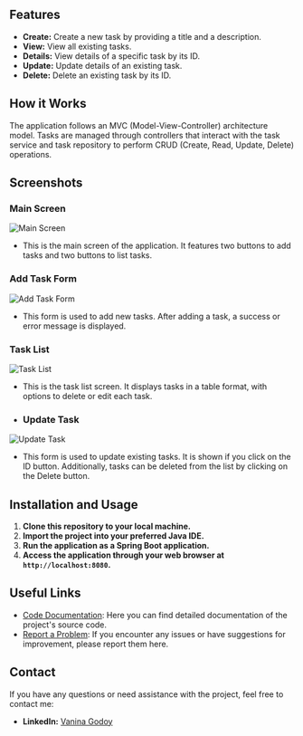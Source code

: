 ## Features

- **Create:** Create a new task by providing a title and a description.
- **View:** View all existing tasks.
- **Details:** View details of a specific task by its ID.
- **Update:** Update details of an existing task.
- **Delete:** Delete an existing task by its ID.

## How it Works

The application follows an MVC (Model-View-Controller) architecture model. Tasks are managed through controllers that interact with the task service and task repository to perform CRUD (Create, Read, Update, Delete) operations.


## Screenshots

### Main Screen
![Main Screen](https://github.com/vlambo3/TaskManagerApp/images/main_screen_image.png)
- This is the main screen of the application. It features two buttons to add tasks and two buttons to list tasks.

### Add Task Form
![Add Task Form](https://github.com/vlambo3/TaskManagerApp/images/add_task_form_image.png)
- This form is used to add new tasks. After adding a task, a success or error message is displayed.

### Task List
![Task List](https://github.com/vlambo3/TaskManagerApp/images/task_list_image.png)
- This is the task list screen. It displays tasks in a table format, with options to delete or edit each task.

- ### Update Task
![Update Task](https://github.com/vlambo3/TaskManagerApp/images/update_task_form_image.png)
- This form is used to update existing tasks. It is shown if you click on the ID button. Additionally, tasks can be deleted from the list by clicking on the Delete button.

## Installation and Usage

1. **Clone this repository to your local machine.**
2. **Import the project into your preferred Java IDE.**
3. **Run the application as a Spring Boot application.**
4. **Access the application through your web browser at `http://localhost:8080`.**

## Useful Links

- [Code Documentation](https://taskmanagerappdocumentation.netlify.app/): Here you can find detailed documentation of the project's source code.
- [Report a Problem](https://www.linkedin.com/in/vanina-a-godoy/?locale=en_US): If you encounter any issues or have suggestions for improvement, please report them here.

## Contact

If you have any questions or need assistance with the project, feel free to contact me:

- **LinkedIn:** [Vanina Godoy](https://www.linkedin.com/in/vanina-a-godoy/?locale=en_US)
